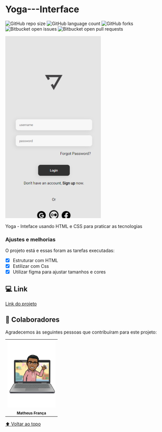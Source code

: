 # Yoga---Interface

![GitHub repo size](https://img.shields.io/github/repo-size/matteusfrancadev/README-template?style=for-the-badge)
![GitHub language count](https://img.shields.io/github/languages/count/matteusfrancadev/README-template?style=for-the-badge)
![GitHub forks](https://img.shields.io/github/forks/matteusfrancadev/README-template?style=for-the-badge)
![Bitbucket open issues](https://img.shields.io/bitbucket/issues/matteusfrancadev/README-template?style=for-the-badge)
![Bitbucket open pull requests](https://img.shields.io/bitbucket/pr-raw/matteusfrancadev/README-template?style=for-the-badge)

<img src="Yoga-git.png" width="300px" alt="imagem-p">

Yoga - Inteface usando HTML e CSS para praticar as tecnologias

### Ajustes e melhorias

O projeto está e essas foram as tarefas executadas: 

- [x] Estruturar com HTML
- [x] Estilizar com Css
- [x] Utilizar figma para ajustar tamanhos e cores

## 💻 Link
<a href="https://matteusfrancadev.github.io/Yoga---Interface/" target="_blank"> Link do projeto</a>

## 🤝 Colaboradores

Agradecemos às seguintes pessoas que contribuíram para este projeto:

<table>
  <tr>
    <td align="center">
      <a href="#">
        <img src="caricatura.png" alt="Foto-do-Matheus-França" width="150px"/><br>
        <sub>
          <b>Matheus França</b>
        </sub>
      </a>
    </td>
  </tr>
</table>

[⬆ Voltar ao topo](#Form)<br>
